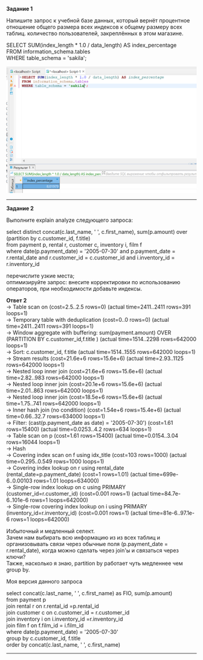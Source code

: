 **Задание 1**

Напишите запрос к учебной базе данных, который вернёт процентное отношение общего размера всех индексов к общему размеру всех таблиц.
количество пользователей, закреплённых в этом магазине.

SELECT SUM(index_length * 1.0 / data_length) AS index_percentage  
FROM information_schema.tables  
WHERE table_schema = 'sakila';   


![Image alt](https://github.com/sibrael/Netology/blob/8902186b97258d9e2556f9cbbbeaacaae8447fbe/Index_1.png)


---

**Задание 2**

Выполните explain analyze следующего запроса:  

select distinct concat(c.last_name, ' ', c.first_name), sum(p.amount) over (partition by c.customer_id, f.title)    
from payment p, rental r, customer c, inventory i, film f    
where date(p.payment_date) = '2005-07-30' and p.payment_date = r.rental_date and r.customer_id = c.customer_id and i.inventory_id = r.inventory_id    

перечислите узкие места;  
оптимизируйте запрос: внесите корректировки по использованию операторов, при необходимости добавьте индексы.   

  
 **Ответ 2**            
-> Table scan on <temporary>  (cost=2.5..2.5 rows=0) (actual time=2411..2411 rows=391 loops=1)  
    -> Temporary table with deduplication  (cost=0..0 rows=0) (actual time=2411..2411 rows=391 loops=1)  
        -> Window aggregate with buffering: sum(payment.amount) OVER (PARTITION BY c.customer_id,f.title )   (actual time=1514..2298 rows=642000 loops=1)  
            -> Sort: c.customer_id, f.title  (actual time=1514..1555 rows=642000 loops=1)  
                -> Stream results  (cost=21.6e+6 rows=15.6e+6) (actual time=2.93..1125 rows=642000 loops=1)  
                    -> Nested loop inner join  (cost=21.6e+6 rows=15.6e+6) (actual time=2.82..983 rows=642000 loops=1)  
                        -> Nested loop inner join  (cost=20.1e+6 rows=15.6e+6) (actual time=2.01..863 rows=642000 loops=1)  
                            -> Nested loop inner join  (cost=18.5e+6 rows=15.6e+6) (actual time=1.75..741 rows=642000 loops=1)  
                                -> Inner hash join (no condition)  (cost=1.54e+6 rows=15.4e+6) (actual time=0.66..32.7 rows=634000 loops=1)  
                                    -> Filter: (cast(p.payment_date as date) = '2005-07-30')  (cost=1.61 rows=15400) (actual time=0.0253..4.2 rows=634 loops=1)  
                                        -> Table scan on p  (cost=1.61 rows=15400) (actual time=0.0154..3.04 rows=16044 loops=1)  
                                    -> Hash  
                                        -> Covering index scan on f using idx_title  (cost=103 rows=1000) (actual time=0.295..0.549 rows=1000 loops=1)  
                                -> Covering index lookup on r using rental_date (rental_date=p.payment_date)  (cost=1 rows=1.01) (actual time=699e-6..0.00103 rows=1.01 loops=634000)  
                            -> Single-row index lookup on c using PRIMARY (customer_id=r.customer_id)  (cost=0.001 rows=1) (actual time=84.7e-6..101e-6 rows=1 loops=642000)  
                        -> Single-row covering index lookup on i using PRIMARY (inventory_id=r.inventory_id)  (cost=0.001 rows=1) (actual time=81e-6..97.1e-6 rows=1 loops=642000)  
                        
Избыточный и медленный селект.  
Зачем нам выбирать всю информацию из из всех таблиц и организовывать связи через обычные поля (p.payment_date = r.rental_date), когда можно сделать через join'ы и связаться через ключи?  
Также, насколько я знаю, partition by работает чуть медленнее чем group by.  

Моя версия данного запроса  

select concat(c.last_name, ' ', c.first_name) as FIO, sum(p.amount)   
from payment p   
join rental r on r.rental_id =p.rental_id   
join customer c  on c.customer_id = r.customer_id   
join inventory i on i.inventory_id =r.inventory_id  
join film f on f.film_id = i.film_id   
where date(p.payment_date) = '2005-07-30'  
group by c.customer_id, f.title  
order by concat(c.last_name, ' ', c.first_name)  




---
